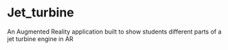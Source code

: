 # Jet_turbine
 An Augmented Reality application built to show students different parts of a jet turbine engine in AR
